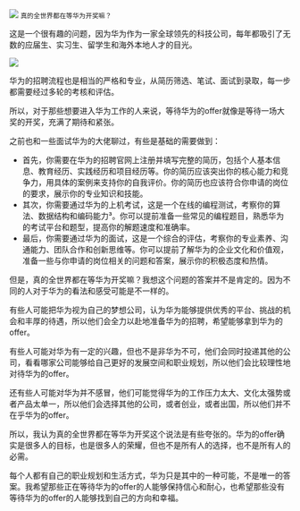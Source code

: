 <img src="/assets/image/240114-全世界都在等华为-1.png" style="max-width: 70%; height: auto;">
<small>真的全世界都在等华为开奖嘛？</small>


这是一个很有趣的问题，因为华为作为一家全球领先的科技公司，每年都吸引了无数的应届生、实习生、留学生和海外本地人才的目光。

![](/assets/image/240114-全世界都在等华为-1.png)


华为的招聘流程也是相当的严格和专业，从简历筛选、笔试、面试到录取，每一步都需要经过多轮的考核和评估。

所以，对于那些想要进入华为工作的人来说，等待华为的offer就像是等待一场大奖的开奖，充满了期待和紧张。

之前也和一些面试华为的大佬聊过，有些是基础的需要做到：

- 首先，你需要在华为的招聘官网上注册并填写完整的简历，包括个人基本信息、教育经历、实践经历和项目经历等。你的简历应该突出你的核心能力和竞争力，用具体的案例来支持你的自我评价。你的简历也应该符合你申请的岗位的要求，展示你的专业知识和技能。
- 其次，你需要通过华为的上机考试，这是一个在线的编程测试，考察你的算法、数据结构和编码能力³。你可以提前准备一些常见的编程题目，熟悉华为的考试平台和题型，提高你的解题速度和准确率。
- 最后，你需要通过华为的面试，这是一个综合的评估，考察你的专业素养、沟通能力、团队合作和创新思维等。你可以提前了解华为的企业文化和价值观，准备一些与你申请的岗位相关的问题和答案，展示你的积极态度和热情。

但是，真的全世界都在等华为开奖嘛？我想这个问题的答案并不是肯定的。因为不同的人对于华为的看法和感受可能是不一样的。

有些人可能把华为视为自己的梦想公司，认为华为能够提供优秀的平台、挑战的机会和丰厚的待遇，所以他们会全力以赴地准备华为的招聘，希望能够拿到华为的offer。

有些人可能对华为有一定的兴趣，但也不是非华为不可，他们会同时投递其他的公司，看看哪家公司能够给自己更好的发展空间和职业规划，所以他们会比较理性地对待华为的offer。

还有些人可能对华为并不感冒，他们可能觉得华为的工作压力太大、文化太强势或者产品太单一，所以他们会选择其他的公司，或者创业，或者出国，所以他们并不在乎华为的offer。

所以，我认为真的全世界都在等华为开奖这个说法是有些夸张的。华为的offer确实是很多人的目标，也是很多人的荣耀，但也不是所有人的选择，也不是所有人的必需。

每个人都有自己的职业规划和生活方式，华为只是其中的一种可能，不是唯一的答案。我希望那些正在等待华为的offer的人能够保持信心和耐心，也希望那些没有等待华为的offer的人能够找到自己的方向和幸福。

